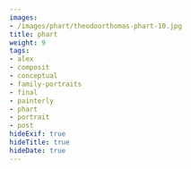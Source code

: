 ```yaml
---
images:
- /images/phart/theodoorthomas-phart-10.jpg
title: phart
weight: 9
tags:
- alex
- composit
- conceptual
- family-portraits
- final
- painterly
- phart
- portrait
- post
hideExif: true
hideTitle: true
hideDate: true
---
```

